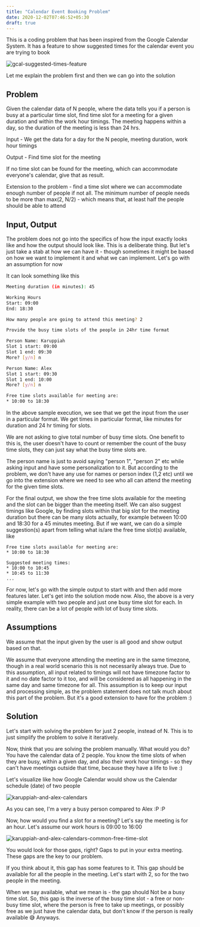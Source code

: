 ```yaml
---
title: "Calendar Event Booking Problem"
date: 2020-12-02T07:46:52+05:30
draft: true
---
```


This is a coding problem that has been inspired from the Google Calendar System.
It has a feature to show suggested times for the calendar event you are trying
to book

![gcal-suggested-times-feature](/blog/img/calendar-event-booking-problem/gcal-suggested-times-feature.png "gcal-suggested-times-feature")

Let me explain the problem first and then we can go into the solution

## Problem

Given the calendar data of N people, where the data tells you if a person is
busy at a particular time slot, find time slot for a meeting for a given
duration and within the work hour timings. The meeting happens within a day, so the duration of the meeting is less than 24 hrs.

Input - We get the data for a day for the N people, meeting duration, work hour
timings

Output - Find time slot for the meeting

If no time slot can be found for the meeting, which can accommodate everyone's
calendar, give that as result.

Extension to the problem - find a time slot where we can accommodate enough
number of people if not all. The minimum number of people needs to be more than
max(2, N/2) - which means that, at least half the people should be able to
attend

## Input, Output

The problem does not go into the specifics of how the input exactly looks like
and how the output should look like. This is a deliberate thing. But let's just
take a stab at how we can have it - though sometimes it might be based on how
we want to implement it and what we can implement. Let's go with an assumption
for now

It can look something like this

```bash
Meeting duration (in minutes): 45

Working Hours
Start: 09:00
End: 18:30

How many people are going to attend this meeting? 2

Provide the busy time slots of the people in 24hr time format

Person Name: Karuppiah
Slot 1 start: 09:00
Slot 1 end: 09:30
More? [y/n] n

Person Name: Alex
Slot 1 start: 09:30
Slot 1 end: 10:00
More? [y/n] n

Free time slots available for meeting are:
* 10:00 to 18:30
```

In the above sample execution, we see that we get the input from the user in a
particular format. We get times in particular format, like minutes for duration
and 24 hr timing for slots.

We are not asking to give total number of busy time slots. One benefit to this
is, the user doesn't have to count or remember the count of the busy time slots, they can just say what the busy time slots are.

The person name is just to avoid saying "person 1", "person 2" etc while asking
input and have some personalization to it. But according to the problem, we
don't have any use for names or person index (1,2 etc) until we go into the
extension where we need to see who all can attend the meeting for the given
time slots.

For the final output, we show the free time slots available for the meeting and
the slot can be bigger than the meeting itself. We can also suggest timings like
Google, by finding slots within that big slot for the meeting duration but there
can be many slots actually, for example between 10:00 and 18:30 for a 45 minutes
meeting. But if we want, we can do a simple suggestion(s) apart from telling
what is/are the free time slot(s) available, like

```
Free time slots available for meeting are:
* 10:00 to 18:30

Suggested meeting times:
* 10:00 to 10:45
* 10:45 to 11:30
...
```

For now, let's go with the simple output to start with and then add more
features later. Let's get into the solution mode now. Also, the above is a very
simple example with two people and just one busy time slot for each. In reality,
there can be a lot of people with lot of busy time slots.

## Assumptions

We assume that the input given by the user is all good and show output based on
that.

We assume that everyone attending the meeting are in the same timezone, though in a real world scenario this is not necessarily always true. Due to this
assumption, all input related to timings will not have timezone factor to it
and no date factor to it too, and will be considered as all happening in the
same day and same timezone for all. This assumption is to keep our input and
processing simple, as the problem statement does not talk much about this part
of the problem. But it's a good extension to have for the problem :)

## Solution

Let's start with solving the problem for just 2 people, instead of N. This is to
just simplify the problem to solve it iteratively.

Now, think that you are solving the problem manually. What would you do? You
have the calendar data of 2 people. You know the time slots of when they are
busy, within a given day, and also their work hour timings - so they can't have
meetings outside that time, because they have a life to live :)

Let's visualize like how Google Calendar would show us the Calendar schedule
(date) of two people

![karuppiah-and-alex-calendars](/blog/img/calendar-event-booking-problem/karuppiah-and-alex-calendars.png "karuppiah-and-alex-calendars")

As you can see, I'm a very a busy person compared to Alex :P :P

Now, how would you find a slot for a meeting? Let's say the meeting is for an
hour. Let's assume our work hours is 09:00 to 16:00

![karuppiah-and-alex-calendars-common-free-time-slot](/blog/img/calendar-event-booking-problem/karuppiah-and-alex-calendars-common-free-time-slot.png "karuppiah-and-alex-calendars-common-free-time-slot")

You would look for those gaps, right? Gaps to put in your extra meeting. These
gaps are the key to our problem.

If you think about it, this gap has some features to it. This gap should be
available for all the people in the meeting. Let's start with 2, so for the
two people in the meeting.

When we say available, what we mean is - the gap should Not be a busy time slot.
So, this gap is the inverse of the busy time slot - a free or non-busy time
slot, where the person is free to take up meetings, or possibly free as we just
have the calendar data, but don't know if the person is really available 😅
Anyways.
